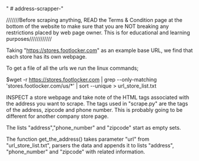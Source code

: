" # address-scrapper-" 

///////Before scraping anything, READ the Terms & Condition page at the bottom of the website to make sure that you are NOT breaking any restrictions placed by web page owner. This is for educational and learning purposes////////////

Taking "https://stores.footlocker.com" as an example base URL, we find that each store has its own webpage. 

To get a file of all the urls we run the linux commands;

$wget -r https://stores.footlocker.com | grep --only-matching 'stores.footlocker.com/us/*' | sort --unique > url_store_list.txt

INSPECT a store webpage and take  note of the HTML tags associated with the address you want to scrape. The tags used in "scrape.py" are the tags of the address, zipcode and phone number. This is probably going to be different for another company store page. 


The lists "address","phone_number" and "zipcode" start as empty sets.

The function get_the_address() takes parameter "url" from "url_store_list.txt", parsers the data and appends it to lists "address", "phone_number" and "zipcode" with related information. 










